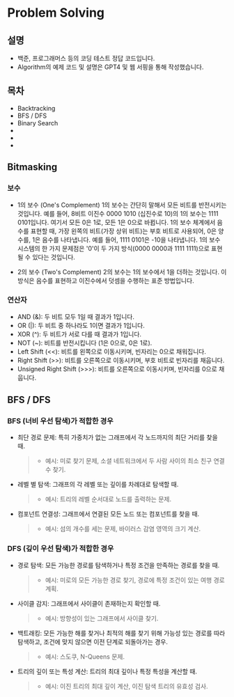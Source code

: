 # Problem Solving

## 설명

- 백준, 프로그래머스 등의 코딩 테스트 정답 코드입니다.
- Algorithm의 예제 코드 및 설명은 GPT4 및 웹 서핑을 통해 작성했습니다.

## 목차

- Backtracking
- BFS / DFS
- Binary Search
-
-
-

## Bitmasking

### 보수

- 1의 보수 (One's Complement)
  1의 보수는 간단히 말해서 모든 비트를 반전시키는 것입니다. 예를 들어, 8비트 이진수 0000 1010 (십진수로 10)의 1의 보수는 1111 0101입니다. 여기서 모든 0은 1로, 모든 1은 0으로 바뀝니다.
  1의 보수 체계에서 음수를 표현할 때, 가장 왼쪽의 비트(가장 상위 비트)는 부호 비트로 사용되어, 0은 양수를, 1은 음수를 나타냅니다. 예를 들어, 1111 0101은 -10을 나타냅니다. 1의 보수 시스템의 한 가지 문제점은 '0'이 두 가지 방식(0000 0000과 1111 1111)으로 표현될 수 있다는 것입니다.

- 2의 보수 (Two's Complement)
  2의 보수는 1의 보수에서 1을 더하는 것입니다. 이 방식은 음수를 표현하고 이진수에서 덧셈을 수행하는 표준 방법입니다.

### 연산자

- AND (&): 두 비트 모두 1일 때 결과가 1입니다.
- OR (|): 두 비트 중 하나라도 1이면 결과가 1입니다.
- XOR (^): 두 비트가 서로 다를 때 결과가 1입니다.
- NOT (~): 비트를 반전시킵니다 (1은 0으로, 0은 1로).
- Left Shift (<<): 비트를 왼쪽으로 이동시키며, 빈자리는 0으로 채워집니다.
- Right Shift (>>): 비트를 오른쪽으로 이동시키며, 부호 비트로 빈자리를 채웁니다.
- Unsigned Right Shift (>>>): 비트를 오른쪽으로 이동시키며, 빈자리를 0으로 채웁니다.

## BFS / DFS

### BFS (너비 우선 탐색)가 적합한 경우

- 최단 경로 문제: 특히 가중치가 없는 그래프에서 각 노드까지의 최단 거리를 찾을 때.
  > - 예시: 미로 찾기 문제, 소셜 네트워크에서 두 사람 사이의 최소 친구 연결 수 찾기.
- 레벨 별 탐색: 그래프의 각 레벨 또는 깊이를 차례대로 탐색할 때.
  > - 예시: 트리의 레벨 순서대로 노드를 출력하는 문제.
- 컴포넌트 연결성: 그래프에서 연결된 모든 노드 또는 컴포넌트를 찾을 때.
  > - 예시: 섬의 개수를 세는 문제, 바이러스 감염 영역의 크기 계산.

### DFS (깊이 우선 탐색)가 적합한 경우

- 경로 탐색: 모든 가능한 경로를 탐색하거나 특정 조건을 만족하는 경로를 찾을 때.
  > - 예시: 미로의 모든 가능한 경로 찾기, 경로에 특정 조건이 있는 여행 경로 계획.
- 사이클 감지: 그래프에서 사이클이 존재하는지 확인할 때.
  > - 예시: 방향성이 있는 그래프에서 사이클 찾기.
- 백트래킹: 모든 가능한 해를 찾거나 최적의 해를 찾기 위해 가능성 있는 경로를 따라 탐색하고, 조건에 맞지 않으면 이전 단계로 되돌아가는 경우.
  > - 예시: 스도쿠, N-Queens 문제.
- 트리의 깊이 또는 특성 계산: 트리의 최대 깊이나 특정 특성을 계산할 때.
  > - 예시: 이진 트리의 최대 깊이 계산, 이진 탐색 트리의 유효성 검사.
